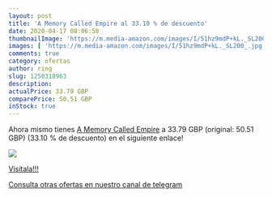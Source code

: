 ```yaml
---
layout: post
title: 'A Memory Called Empire al 33.10 % de descuento'
date: 2020-04-17 08:06:58
thumbnailImage: 'https://m.media-amazon.com/images/I/51hz9mdP+kL._SL200_.jpg'
images: [ 'https://m.media-amazon.com/images/I/51hz9mdP+kL._SL200_.jpg' ]
comments: true
category: ofertas
author: ring
slug: 1250318963
description:
actualPrice: 33.79 GBP
comparePrice: 50.51 GBP
inStock: true
---
```


Ahora mismo tienes [A Memory Called Empire](https://www.amazon.com/dp/1250318963/?tag=redken08-20) a 33.79 GBP (original: 50.51 GBP) (33.10 %  de descuento) en el siguiente enlace!

[![](https://m.media-amazon.com/images/I/51hz9mdP+kL._SL200_.jpg)](https://www.amazon.com/dp/1250318963/?tag=redken08-20)

[Visítala!!!](https://www.amazon.com/dp/1250318963/?tag=redken08-20)

[Consulta otras ofertas en nuestro canal de telegram](https://t.me/s/ofertas25)
